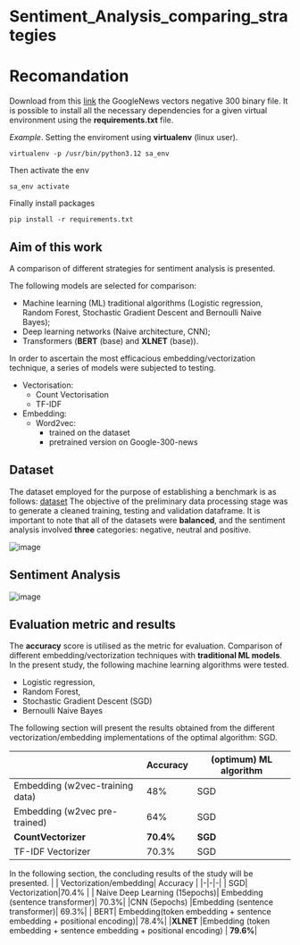# Sentiment_Analysis_comparing_strategies

# Recomandation
Download from this [link](https://drive.google.com/file/d/0B7XkCwpI5KDYNlNUTTlSS21pQmM/view?resourcekey=0-wjGZdNAUop6WykTtMip30g) the GoogleNews vectors negative 300 binary file.
It is possible to install all the necessary dependencies for a given virtual environment using the **requirements.txt** file.

*Example*. Setting the enviroment using **virtualenv** (linux user).

`virtualenv -p /usr/bin/python3.12 sa_env`

Then activate the env

`sa_env activate`

Finally install packages

`pip install -r requirements.txt`

## Aim of this work
A comparison of different strategies for sentiment analysis is presented.

The following models are selected for comparison:
-	Machine learning (ML) traditional algorithms (Logistic regression, Random Forest, Stochastic Gradient Descent and Bernoulli Naive Bayes);
-	Deep learning networks (Naive architecture, CNN);
-	Transformers (**BERT** (base) and **XLNET** (base)).

In order to ascertain the most efficacious embedding/vectorization technique, a series of models were subjected to testing.
- Vectorisation:
    - Count Vectorisation
    - TF-IDF
- Embedding:
    - Word2vec:
      - trained on the dataset
      - pretrained version on Google-300-news

## Dataset
The dataset employed for the purpose of establishing a benchmark is as follows: [dataset](https://www.kaggle.com/datasets/abhi8923shriv/sentiment-analysis-dataset/data)
The objective of the preliminary data processing stage was to generate a cleaned training, testing and validation dataframe. 
It is important to note that all of the datasets were **balanced**, and the sentiment analysis involved **three** categories: negative, neutral and positive.

![image](https://github.com/user-attachments/assets/0e2f86fa-1d4c-4408-95d8-24b5c95d4d8a)


## Sentiment Analysis

![image](https://github.com/user-attachments/assets/2ba53663-f084-4b08-b18c-f512381cbcb5)



## Evaluation metric and results
The **accuracy** score is utilised as the metric for evaluation.
Comparison of different embedding/vectorization techniques with **traditional ML models**.
In the present study, the following machine learning algorithms were tested.
- Logistic regression,
- Random Forest,
- Stochastic Gradient Descent (SGD)
- Bernoulli Naive Bayes
  
The following section will present the results obtained from the different vectorization/embedding implementations of the optimal algorithm: SGD.

| | Accuracy | (optimum) ML algorithm | 
|-|-|-| 
| Embedding (w2vec-training data) |  48%    | SGD | 
| Embedding (w2vec pre-trained) |    64%    | SGD |
| **CountVectorizer** |   **70.4%**   | **SGD** |
| TF-IDF Vectorizer|               70.3%    | SGD |


In the following section, the concluding results of the study will be presented.
| | Vectorization/embedding| Accuracy | 
|-|-|-|
| SGD| Vectorization|70.4% |
| Naive Deep Learning (15epochs)| Embedding (sentence transformer)| 70.3%|
|CNN (5epochs) |Embedding (sentence transformer)| 69.3%|
| BERT| Embedding(token embedding + sentence embedding + positional encoding)| 78.4%|
|**XLNET** |Embedding (token embedding + sentence embedding + positional encoding) | **79.6%**|      




